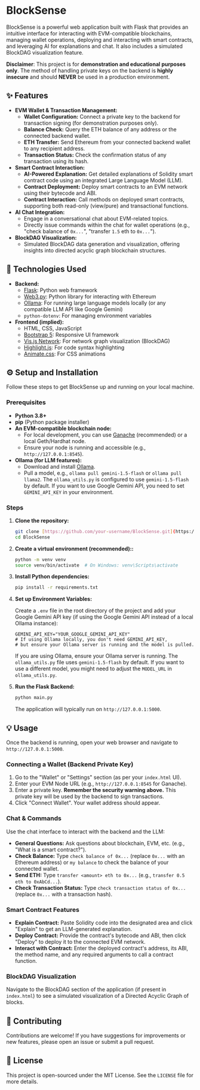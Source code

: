 # BlockSense

BlockSense is a powerful web application built with Flask that provides an intuitive interface for interacting with EVM-compatible blockchains, managing wallet operations, deploying and interacting with smart contracts, and leveraging AI for explanations and chat. It also includes a simulated BlockDAG visualization feature.

**Disclaimer**: This project is for **demonstration and educational purposes only**. The method of handling private keys on the backend is **highly insecure** and should **NEVER** be used in a production environment.

## ✨ Features

* **EVM Wallet & Transaction Management:**
    * **Wallet Configuration:** Connect a private key to the backend for transaction signing (for demonstration purposes only).
    * **Balance Check:** Query the ETH balance of any address or the connected backend wallet.
    * **ETH Transfer:** Send Ethereum from your connected backend wallet to any recipient address.
    * **Transaction Status:** Check the confirmation status of any transaction using its hash.
* **Smart Contract Interaction:**
    * **AI-Powered Explanation:** Get detailed explanations of Solidity smart contract code using an integrated Large Language Model (LLM).
    * **Contract Deployment:** Deploy smart contracts to an EVM network using their bytecode and ABI.
    * **Contract Interaction:** Call methods on deployed smart contracts, supporting both read-only (view/pure) and transactional functions.
* **AI Chat Integration:**
    * Engage in a conversational chat about EVM-related topics.
    * Directly issue commands within the chat for wallet operations (e.g., "check balance of `0x...`", "transfer `1.5` eth to `0x...`").
* **BlockDAG Visualization:**
    * Simulated BlockDAG data generation and visualization, offering insights into directed acyclic graph blockchain structures.

## 🚀 Technologies Used

* **Backend:**
    * [Flask](https://flask.palletsprojects.com/): Python web framework
    * [Web3.py](https://web3py.readthedocs.io/): Python library for interacting with Ethereum
    * [Ollama](https://ollama.ai/): For running large language models locally (or any compatible LLM API like Google Gemini)
    * `python-dotenv`: For managing environment variables
* **Frontend (implied):**
    * HTML, CSS, JavaScript
    * [Bootstrap 5](https://getbootstrap.com/): Responsive UI framework
    * [Vis.js Network](https://visjs.github.io/vis-network/docs/network/): For network graph visualization (BlockDAG)
    * [Highlight.js](https://highlightjs.org/): For code syntax highlighting
    * [Animate.css](https://animate.style/): For CSS animations

## ⚙️ Setup and Installation

Follow these steps to get BlockSense up and running on your local machine.

### Prerequisites

* **Python 3.8+**
* **pip** (Python package installer)
* **An EVM-compatible blockchain node:**
    * For local development, you can use [Ganache](https://trufflesuite.com/ganache/) (recommended) or a local Geth/Hardhat node.
    * Ensure your node is running and accessible (e.g., `http://127.0.0.1:8545`).
* **Ollama (for LLM features):**
    * Download and install [Ollama](https://ollama.ai/download).
    * Pull a model, e.g., `ollama pull gemini-1.5-flash` or `ollama pull llama2`. The `ollama_utils.py` is configured to use `gemini-1.5-flash` by default. If you want to use Google Gemini API, you need to set `GEMINI_API_KEY` in your environment.

### Steps

1.  **Clone the repository:**

    ```bash
    git clone [https://github.com/your-username/BlockSense.git](https://github.com/your-username/BlockSense.git)
    cd BlockSense
    ```

2.  **Create a virtual environment (recommended)::**

    ```bash
    python -m venv venv
    source venv/bin/activate  # On Windows: venv\Scripts\activate
    ```

3.  **Install Python dependencies:**

    ```bash
    pip install -r requirements.txt
    ```

4.  **Set up Environment Variables:**

    Create a `.env` file in the root directory of the project and add your Google Gemini API key (if using the Google Gemini API instead of a local Ollama instance):

    ```
    GEMINI_API_KEY="YOUR_GOOGLE_GEMINI_API_KEY"
    # If using Ollama locally, you don't need GEMINI_API_KEY,
    # but ensure your Ollama server is running and the model is pulled.
    ```
    If you are using Ollama, ensure your Ollama server is running. The `ollama_utils.py` file uses `gemini-1.5-flash` by default. If you want to use a different model, you might need to adjust the `MODEL_URL` in `ollama_utils.py`.

5.  **Run the Flask Backend:**

    ```bash
    python main.py
    ```

    The application will typically run on `http://127.0.0.1:5000`.

## 💡 Usage

Once the backend is running, open your web browser and navigate to `http://127.0.0.1:5000`.

### Connecting a Wallet (Backend Private Key)

1.  Go to the "Wallet" or "Settings" section (as per your `index.html` UI).
2.  Enter your EVM Node URL (e.g., `http://127.0.0.1:8545` for Ganache).
3.  Enter a private key. **Remember the security warning above.** This private key will be used by the backend to sign transactions.
4.  Click "Connect Wallet". Your wallet address should appear.

### Chat & Commands

Use the chat interface to interact with the backend and the LLM:

* **General Questions:** Ask questions about blockchain, EVM, etc. (e.g., "What is a smart contract?").
* **Check Balance:** Type `check balance of 0x...` (replace `0x...` with an Ethereum address) or `my balance` to check the balance of your connected wallet.
* **Send ETH:** Type `transfer <amount> eth to 0x...` (e.g., `transfer 0.5 eth to 0xAbCd...`).
* **Check Transaction Status:** Type `check transaction status of 0x...` (replace `0x...` with a transaction hash).

### Smart Contract Features

* **Explain Contract:** Paste Solidity code into the designated area and click "Explain" to get an LLM-generated explanation.
* **Deploy Contract:** Provide the contract's bytecode and ABI, then click "Deploy" to deploy it to the connected EVM network.
* **Interact with Contract:** Enter the deployed contract's address, its ABI, the method name, and any required arguments to call a contract function.

### BlockDAG Visualization

Navigate to the BlockDAG section of the application (if present in `index.html`) to see a simulated visualization of a Directed Acyclic Graph of blocks.

## 🤝 Contributing

Contributions are welcome! If you have suggestions for improvements or new features, please open an issue or submit a pull request.

## 📄 License

This project is open-sourced under the MIT License. See the `LICENSE` file for more details.
